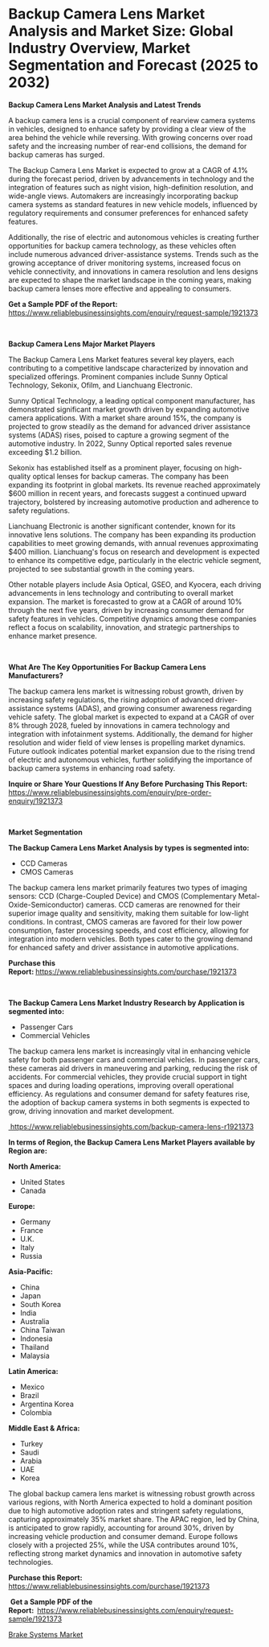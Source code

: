 <p><h1>Backup Camera Lens Market Analysis and Market Size: Global Industry Overview, Market Segmentation and Forecast (2025 to 2032)</h1></p><p><strong>Backup Camera Lens Market Analysis and Latest Trends</strong></p>
<p><p>A backup camera lens is a crucial component of rearview camera systems in vehicles, designed to enhance safety by providing a clear view of the area behind the vehicle while reversing. With growing concerns over road safety and the increasing number of rear-end collisions, the demand for backup cameras has surged. </p><p>The Backup Camera Lens Market is expected to grow at a CAGR of 4.1% during the forecast period, driven by advancements in technology and the integration of features such as night vision, high-definition resolution, and wide-angle views. Automakers are increasingly incorporating backup camera systems as standard features in new vehicle models, influenced by regulatory requirements and consumer preferences for enhanced safety features. </p><p>Additionally, the rise of electric and autonomous vehicles is creating further opportunities for backup camera technology, as these vehicles often include numerous advanced driver-assistance systems. Trends such as the growing acceptance of driver monitoring systems, increased focus on vehicle connectivity, and innovations in camera resolution and lens designs are expected to shape the market landscape in the coming years, making backup camera lenses more effective and appealing to consumers.</p></p>
<p><strong>Get a Sample PDF of the Report:&nbsp;</strong> <a href="https://www.reliablebusinessinsights.com/enquiry/request-sample/1921373?utm_campaign=3352&utm_medium=2&utm_source=Github&utm_content=ia&utm_term=30032025&utm_id=backup-camera-lens">https://www.reliablebusinessinsights.com/enquiry/request-sample/1921373</a></p>
<p>&nbsp;</p>
<p><strong>Backup Camera Lens Major Market Players</strong></p>
<p><p>The Backup Camera Lens Market features several key players, each contributing to a competitive landscape characterized by innovation and specialized offerings. Prominent companies include Sunny Optical Technology, Sekonix, Ofilm, and Lianchuang Electronic.</p><p>Sunny Optical Technology, a leading optical component manufacturer, has demonstrated significant market growth driven by expanding automotive camera applications. With a market share around 15%, the company is projected to grow steadily as the demand for advanced driver assistance systems (ADAS) rises, poised to capture a growing segment of the automotive industry. In 2022, Sunny Optical reported sales revenue exceeding $1.2 billion.</p><p>Sekonix has established itself as a prominent player, focusing on high-quality optical lenses for backup cameras. The company has been expanding its footprint in global markets. Its revenue reached approximately $600 million in recent years, and forecasts suggest a continued upward trajectory, bolstered by increasing automotive production and adherence to safety regulations.</p><p>Lianchuang Electronic is another significant contender, known for its innovative lens solutions. The company has been expanding its production capabilities to meet growing demands, with annual revenues approximating $400 million. Lianchuang's focus on research and development is expected to enhance its competitive edge, particularly in the electric vehicle segment, projected to see substantial growth in the coming years.</p><p>Other notable players include Asia Optical, GSEO, and Kyocera, each driving advancements in lens technology and contributing to overall market expansion. The market is forecasted to grow at a CAGR of around 10% through the next five years, driven by increasing consumer demand for safety features in vehicles. Competitive dynamics among these companies reflect a focus on scalability, innovation, and strategic partnerships to enhance market presence.</p></p>
<p>&nbsp;</p>
<p><strong>What Are The Key Opportunities For Backup Camera Lens Manufacturers?</strong></p>
<p><p>The backup camera lens market is witnessing robust growth, driven by increasing safety regulations, the rising adoption of advanced driver-assistance systems (ADAS), and growing consumer awareness regarding vehicle safety. The global market is expected to expand at a CAGR of over 8% through 2028, fueled by innovations in camera technology and integration with infotainment systems. Additionally, the demand for higher resolution and wider field of view lenses is propelling market dynamics. Future outlook indicates potential market expansion due to the rising trend of electric and autonomous vehicles, further solidifying the importance of backup camera systems in enhancing road safety.</p></p>
<p><strong>Inquire or Share Your Questions If Any Before Purchasing This Report:</strong> <a href="https://www.reliablebusinessinsights.com/enquiry/pre-order-enquiry/1921373?utm_campaign=3352&utm_medium=2&utm_source=Github&utm_content=ia&utm_term=30032025&utm_id=backup-camera-lens">https://www.reliablebusinessinsights.com/enquiry/pre-order-enquiry/1921373</a></p>
<p>&nbsp;</p>
<p><strong>Market Segmentation</strong></p>
<p><strong>The Backup Camera Lens Market Analysis by types is segmented into:</strong></p>
<p><ul><li>CCD Cameras</li><li>CMOS Cameras</li></ul></p>
<p><p>The backup camera lens market primarily features two types of imaging sensors: CCD (Charge-Coupled Device) and CMOS (Complementary Metal-Oxide-Semiconductor) cameras. CCD cameras are renowned for their superior image quality and sensitivity, making them suitable for low-light conditions. In contrast, CMOS cameras are favored for their low power consumption, faster processing speeds, and cost efficiency, allowing for integration into modern vehicles. Both types cater to the growing demand for enhanced safety and driver assistance in automotive applications.</p></p>
<p><strong>Purchase this Report:&nbsp;</strong><a href="https://www.reliablebusinessinsights.com/purchase/1921373?utm_campaign=3352&utm_medium=2&utm_source=Github&utm_content=ia&utm_term=30032025&utm_id=backup-camera-lens">https://www.reliablebusinessinsights.com/purchase/1921373</a></p>
<p>&nbsp;</p>
<p><strong>The Backup Camera Lens Market Industry Research by Application is segmented into:</strong></p>
<p><ul><li>Passenger Cars</li><li>Commercial Vehicles</li></ul></p>
<p><p>The backup camera lens market is increasingly vital in enhancing vehicle safety for both passenger cars and commercial vehicles. In passenger cars, these cameras aid drivers in maneuvering and parking, reducing the risk of accidents. For commercial vehicles, they provide crucial support in tight spaces and during loading operations, improving overall operational efficiency. As regulations and consumer demand for safety features rise, the adoption of backup camera systems in both segments is expected to grow, driving innovation and market development.</p></p>
<p><a href="https://www.reliablebusinessinsights.com/backup-camera-lens-r1921373?utm_campaign=3352&utm_medium=2&utm_source=Github&utm_content=ia&utm_term=30032025&utm_id=backup-camera-lens">&nbsp;https://www.reliablebusinessinsights.com/backup-camera-lens-r1921373</a></p>
<p><strong>In terms of Region, the Backup Camera Lens Market Players available by Region are:</strong></p>
<p>
    <p> <strong> North America: </strong>
        <ul>
            <li>United States</li>
            <li>Canada</li>
        </ul>
        </p> 
    <p> <strong> Europe: </strong>
        <ul>
            <li>Germany</li>
            <li>France</li>
            <li>U.K.</li>
            <li>Italy</li>
            <li>Russia</li>
        </ul>
        </p> 
    <p> <strong> Asia-Pacific: </strong>
        <ul>
            <li>China</li>
            <li>Japan</li>
            <li>South Korea</li>
            <li>India</li>
            <li>Australia</li>
            <li>China Taiwan</li>
            <li>Indonesia</li>
            <li>Thailand</li>
            <li>Malaysia</li>
        </ul>
        </p> 
    <p> <strong> Latin America: </strong>
        <ul>
            <li>Mexico</li>
            <li>Brazil</li>
            <li>Argentina Korea</li>
            <li>Colombia</li>
        </ul>
        </p> 
    <p> <strong> Middle East & Africa: </strong>
        <ul>
            <li>Turkey</li>
            <li>Saudi</li>
            <li>Arabia</li>
            <li>UAE</li>
            <li>Korea</li>
        </ul>
    </p>
    </p>
<p><p>The global backup camera lens market is witnessing robust growth across various regions, with North America expected to hold a dominant position due to high automotive adoption rates and stringent safety regulations, capturing approximately 35% market share. The APAC region, led by China, is anticipated to grow rapidly, accounting for around 30%, driven by increasing vehicle production and consumer demand. Europe follows closely with a projected 25%, while the USA contributes around 10%, reflecting strong market dynamics and innovation in automotive safety technologies.</p></p>
<p><strong>Purchase this Report: </strong><a href="https://www.reliablebusinessinsights.com/purchase/1921373?utm_campaign=3352&utm_medium=2&utm_source=Github&utm_content=ia&utm_term=30032025&utm_id=backup-camera-lens">https://www.reliablebusinessinsights.com/purchase/1921373</a></p>
<p>&nbsp;<strong>Get a Sample PDF of the Report:&nbsp;&nbsp;</strong><a href="https://www.reliablebusinessinsights.com/enquiry/request-sample/1921373?utm_campaign=3352&utm_medium=2&utm_source=Github&utm_content=ia&utm_term=30032025&utm_id=backup-camera-lens">https://www.reliablebusinessinsights.com/enquiry/request-sample/1921373</a></p>
<p><strong></strong></p>
<p><p><a href="https://github.com/boccalyver5k/Market-Research-Report-List-1/blob/main/brake-systems-market.md?utm_campaign=3352&utm_medium=2&utm_source=Github&utm_content=ia&utm_term=30032025&utm_id=backup-camera-lens">Brake Systems Market</a></p></p>